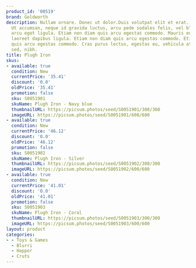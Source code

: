 ```yaml
---
product_id: '00519'
brand: Goldworth
description: Nullam ornare. Donec ut dolor.Duis volutpat elit et erat. Nulla facilisi.
  Ut accumsan, neque id gravida luctus, arcu pede sodales felis, vel blandit massa
  arcu eget ligula. Etiam non diam quis arcu egestas commodo. Mauris eu est. Donec
  laoreet dapibus ligula. Etiam non diam quis arcu egestas commodo. Etiam non diam
  quis arcu egestas commodo. Cras purus lectus, egestas eu, vehicula at, imperdiet
  sed, nibh.
title: Plugh Iron
skus:
- available: true
  condition: New
  currentPrice: '35.41'
  discount: '0.0'
  oldPrice: '35.41'
  promotion: false
  sku: S0051901
  skuName: Plugh Iron - Navy blue
  thumbnailURL: https://picsum.photos/seed/S0051901/300/300
  imageURL: https://picsum.photos/seed/S0051901/600/600
- available: true
  condition: New
  currentPrice: '46.12'
  discount: '0.0'
  oldPrice: '46.12'
  promotion: false
  sku: S0051902
  skuName: Plugh Iron - Silver
  thumbnailURL: https://picsum.photos/seed/S0051902/300/300
  imageURL: https://picsum.photos/seed/S0051902/600/600
- available: true
  condition: New
  currentPrice: '41.01'
  discount: '0.0'
  oldPrice: '41.01'
  promotion: false
  sku: S0051903
  skuName: Plugh Iron - Coral
  thumbnailURL: https://picsum.photos/seed/S0051903/300/300
  imageURL: https://picsum.photos/seed/S0051903/600/600
layout: product
categories:
- - Toys & Games
  - Blurri
  - Happor
  - Cruts
---
```

